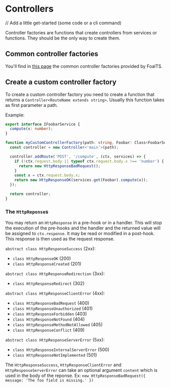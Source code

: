 # Controllers

// Add a little get-started (some code or a cli command)

Controller factories are functions that create controllers from services or functions. They should be the only way to create them.

## Common controller factories

You'll find in [this page](../common/controller-factories) the common controller factories provided by FoalTS.

## Create a custom controller factory

To create a custom controller factory you need to create a function that returns a `Controller<RouteName extends string>`. Usually this function takes as first parameter a path.

Example:
```typescript
export interface IFoobarService {
  compute(x: number);
}

function myCustomControllerFactory(path: string, Foobar: Class<FoobarService>): Controller<'main'> {
  const controller = new Controller<'main'>(path);

  controller.addRoute('POST', '/compute', (ctx, services) => {
    if (!ctx.request.body || typeof ctx.request.body.x !== 'number') {
      return new HttpResponseBadRequest();
    }
    const x = ctx.request.body.x;
    return new HttpResponseOK(services.get(Foobar).compute(x));
  });

  return controller;
}
```

### The `HttpReponse`s

You may return an `HttpResponse` in a pre-hook or in a handler. This will stop the execution of the pre-hooks and the handler and the returned value will be assigned to `ctx.response`. It may be read or modified in a post-hook. This response is then used as the request response.

`abstract class HttpResponseSuccess` (2xx):
- `class HttpResponseOK` (200)
- `class HttpResponseCreated` (201)

`abstract class HttpResponseRedirection` (3xx):
- `class HttpResponseRedirect` (302)

`abstract class HttpResponseClientError` (4xx):
- `class HttpResponseBadRequest` (400)
- `class HttpResponseUnauthorized` (401)
- `class HttpResponseForbidden` (403)
- `class HttpResponseNotFound` (404)
- `class HttpResponseMethodNotAllowed` (405)
- `class HttpResponseConflict` (409)

`abstract class HttpResponseServerError` (5xx):
- `class HttpResponseInternalServerError` (500)
- `class HttpResponseNotImplemented` (501)

The `HttpResponseSuccess`, `HttpResponseClientError` and `HttpResponseServerError` can take an optional argument `content` which is used in the body of the reponse. Ex: `new HttpResponseBadRequest({ message: 'The foo field is missing.' })`
